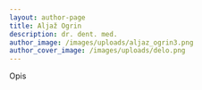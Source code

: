```yaml
---
layout: author-page
title: Aljaž Ogrin
description: dr. dent. med.
author_image: /images/uploads/aljaz_ogrin3.png
author_cover_image: /images/uploads/delo.png
---
```

Opis
